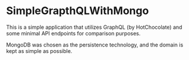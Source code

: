 # SimpleGrapthQLWithMongo

This is a simple application that utilizes GraphQL (by HotChocolate) and some minimal API endpoints for comparison purposes.

MongoDB was chosen as the persistence technology, and the domain is kept as simple as possible.